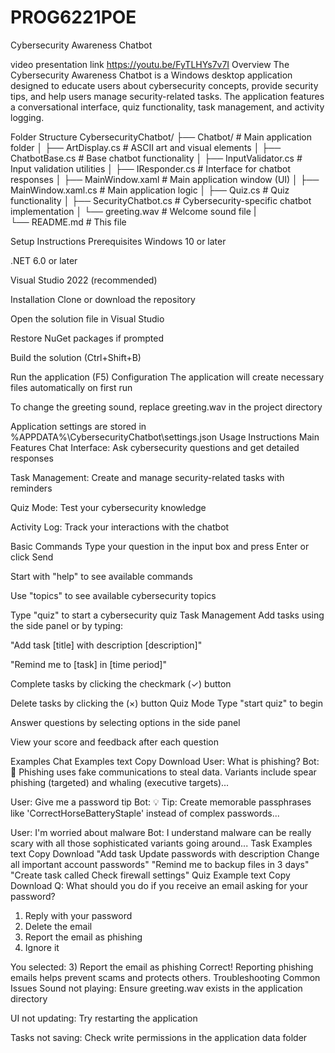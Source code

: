 # PROG6221POE
Cybersecurity Awareness Chatbot

video presentation link https://youtu.be/FyTLHYs7v7I 
Overview
The Cybersecurity Awareness Chatbot is a Windows desktop application designed to educate users about cybersecurity concepts, provide security tips, and help users manage security-related tasks. The application features a conversational interface, quiz functionality, task management, and activity logging.

Folder Structure
CybersecurityChatbot/
├── Chatbot/                      # Main application folder
│   ├── ArtDisplay.cs             # ASCII art and visual elements
│   ├── ChatbotBase.cs            # Base chatbot functionality
│   ├── InputValidator.cs         # Input validation utilities
│   ├── IResponder.cs             # Interface for chatbot responses
│   ├── MainWindow.xaml           # Main application window (UI)
│   ├── MainWindow.xaml.cs        # Main application logic
│   ├── Quiz.cs                   # Quiz functionality
│   ├── SecurityChatbot.cs        # Cybersecurity-specific chatbot implementation
│   └── greeting.wav              # Welcome sound file
|   
└── README.md                     # This file

Setup Instructions
Prerequisites
Windows 10 or later

.NET 6.0 or later

Visual Studio 2022 (recommended)

Installation
Clone or download the repository

Open the solution file in Visual Studio

Restore NuGet packages if prompted

Build the solution (Ctrl+Shift+B)

Run the application (F5)
Configuration
The application will create necessary files automatically on first run

To change the greeting sound, replace greeting.wav in the project directory

Application settings are stored in %APPDATA%\CybersecurityChatbot\settings.json
Usage Instructions
Main Features
Chat Interface: Ask cybersecurity questions and get detailed responses

Task Management: Create and manage security-related tasks with reminders

Quiz Mode: Test your cybersecurity knowledge

Activity Log: Track your interactions with the chatbot

Basic Commands
Type your question in the input box and press Enter or click Send

Start with "help" to see available commands

Use "topics" to see available cybersecurity topics

Type "quiz" to start a cybersecurity quiz
Task Management
Add tasks using the side panel or by typing:

"Add task [title] with description [description]"

"Remind me to [task] in [time period]"

Complete tasks by clicking the checkmark (✓) button

Delete tasks by clicking the (×) button
Quiz Mode
Type "start quiz" to begin

Answer questions by selecting options in the side panel

View your score and feedback after each question

Examples
Chat Examples
text
Copy
Download
User: What is phishing?
Bot: 🎣 Phishing uses fake communications to steal data. Variants include spear phishing (targeted) and whaling (executive targets)...

User: Give me a password tip
Bot: 💡 Tip: Create memorable passphrases like 'CorrectHorseBatteryStaple' instead of complex passwords...

User: I'm worried about malware
Bot: I understand malware can be really scary with all those sophisticated variants going around...
Task Examples
text
Copy
Download
"Add task Update passwords with description Change all important account passwords"
"Remind me to backup files in 3 days"
"Create task called Check firewall settings"
Quiz Example
text
Copy
Download
Q: What should you do if you receive an email asking for your password?
1) Reply with your password
2) Delete the email
3) Report the email as phishing
4) Ignore it

You selected: 3) Report the email as phishing
Correct! Reporting phishing emails helps prevent scams and protects others.
Troubleshooting
Common Issues
Sound not playing: Ensure greeting.wav exists in the application directory

UI not updating: Try restarting the application

Tasks not saving: Check write permissions in the application data folder
